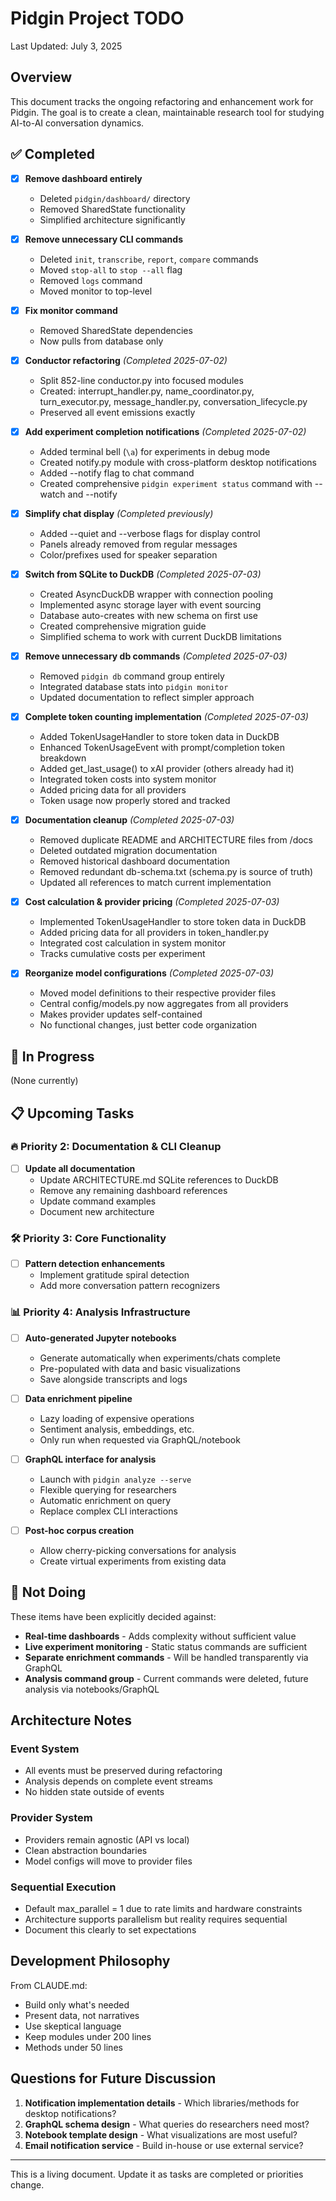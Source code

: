 # Pidgin Project TODO

Last Updated: July 3, 2025

## Overview

This document tracks the ongoing refactoring and enhancement work for Pidgin. The goal is to create a clean, maintainable research tool for studying AI-to-AI conversation dynamics.

## ✅ Completed

- [x] **Remove dashboard entirely**
  - Deleted `pidgin/dashboard/` directory
  - Removed SharedState functionality
  - Simplified architecture significantly

- [x] **Remove unnecessary CLI commands**
  - Deleted `init`, `transcribe`, `report`, `compare` commands
  - Moved `stop-all` to `stop --all` flag
  - Removed `logs` command
  - Moved monitor to top-level

- [x] **Fix monitor command**
  - Removed SharedState dependencies
  - Now pulls from database only

- [x] **Conductor refactoring** *(Completed 2025-07-02)*
  - Split 852-line conductor.py into focused modules
  - Created: interrupt_handler.py, name_coordinator.py, turn_executor.py, message_handler.py, conversation_lifecycle.py
  - Preserved all event emissions exactly

- [x] **Add experiment completion notifications** *(Completed 2025-07-02)*
  - Added terminal bell (`\a`) for experiments in debug mode
  - Created notify.py module with cross-platform desktop notifications
  - Added --notify flag to chat command
  - Created comprehensive `pidgin experiment status` command with --watch and --notify

- [x] **Simplify chat display** *(Completed previously)*
  - Added --quiet and --verbose flags for display control
  - Panels already removed from regular messages
  - Color/prefixes used for speaker separation

- [x] **Switch from SQLite to DuckDB** *(Completed 2025-07-03)*
  - Created AsyncDuckDB wrapper with connection pooling
  - Implemented async storage layer with event sourcing
  - Database auto-creates with new schema on first use
  - Created comprehensive migration guide
  - Simplified schema to work with current DuckDB limitations

- [x] **Remove unnecessary db commands** *(Completed 2025-07-03)*
  - Removed `pidgin db` command group entirely
  - Integrated database stats into `pidgin monitor`
  - Updated documentation to reflect simpler approach

- [x] **Complete token counting implementation** *(Completed 2025-07-03)*
  - Added TokenUsageHandler to store token data in DuckDB
  - Enhanced TokenUsageEvent with prompt/completion token breakdown
  - Added get_last_usage() to xAI provider (others already had it)
  - Integrated token costs into system monitor
  - Added pricing data for all providers
  - Token usage now properly stored and tracked

- [x] **Documentation cleanup** *(Completed 2025-07-03)*
  - Removed duplicate README and ARCHITECTURE files from /docs
  - Deleted outdated migration documentation
  - Removed historical dashboard documentation
  - Removed redundant db-schema.txt (schema.py is source of truth)
  - Updated all references to match current implementation

- [x] **Cost calculation & provider pricing** *(Completed 2025-07-03)*
  - Implemented TokenUsageHandler to store token data in DuckDB
  - Added pricing data for all providers in token_handler.py
  - Integrated cost calculation in system monitor
  - Tracks cumulative costs per experiment

- [x] **Reorganize model configurations** *(Completed 2025-07-03)*
  - Moved model definitions to their respective provider files
  - Central config/models.py now aggregates from all providers
  - Makes provider updates self-contained
  - No functional changes, just better code organization

## 🚧 In Progress

(None currently)

## 📋 Upcoming Tasks


### 🔥 Priority 2: Documentation & CLI Cleanup


- [ ] **Update all documentation**
  - Update ARCHITECTURE.md SQLite references to DuckDB
  - Remove any remaining dashboard references
  - Update command examples
  - Document new architecture

### 🛠️ Priority 3: Core Functionality

- [ ] **Pattern detection enhancements**
  - Implement gratitude spiral detection
  - Add more conversation pattern recognizers


### 📊 Priority 4: Analysis Infrastructure

- [ ] **Auto-generated Jupyter notebooks**
  - Generate automatically when experiments/chats complete
  - Pre-populated with data and basic visualizations
  - Save alongside transcripts and logs

- [ ] **Data enrichment pipeline**
  - Lazy loading of expensive operations
  - Sentiment analysis, embeddings, etc.
  - Only run when requested via GraphQL/notebook

- [ ] **GraphQL interface for analysis**
  - Launch with `pidgin analyze --serve`
  - Flexible querying for researchers
  - Automatic enrichment on query
  - Replace complex CLI interactions

- [ ] **Post-hoc corpus creation**
  - Allow cherry-picking conversations for analysis
  - Create virtual experiments from existing data

## 🚫 Not Doing

These items have been explicitly decided against:

- **Real-time dashboards** - Adds complexity without sufficient value
- **Live experiment monitoring** - Static status commands are sufficient  
- **Separate enrichment commands** - Will be handled transparently via GraphQL
- **Analysis command group** - Current commands were deleted, future analysis via notebooks/GraphQL

## Architecture Notes

### Event System
- All events must be preserved during refactoring
- Analysis depends on complete event streams
- No hidden state outside of events

### Provider System  
- Providers remain agnostic (API vs local)
- Clean abstraction boundaries
- Model configs will move to provider files

### Sequential Execution
- Default max_parallel = 1 due to rate limits and hardware constraints
- Architecture supports parallelism but reality requires sequential
- Document this clearly to set expectations

## Development Philosophy

From CLAUDE.md:
- Build only what's needed
- Present data, not narratives
- Use skeptical language
- Keep modules under 200 lines
- Methods under 50 lines

## Questions for Future Discussion

1. **Notification implementation details** - Which libraries/methods for desktop notifications?
2. **GraphQL schema design** - What queries do researchers need most?
3. **Notebook template design** - What visualizations are most useful?
4. **Email notification service** - Build in-house or use external service?

---

This is a living document. Update it as tasks are completed or priorities change.